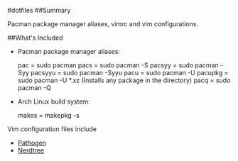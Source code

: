 #dotfiles
##Summary

Pacman package manager aliases, vimrc and vim configurations.

##What's Included
* Pacman package manager aliases:

	pac = sudo pacman
	pacs = sudo pacman -S
	pacsyy = sudo pacman -Syy
	pacsyyu = sudo pacman -Syyu
	pacu = sudo pacman -U
	pacupkg = sudo pacman -U *.xz (Installs any package in the directory)
	pacq = sudo pacman -Q
		
* Arch Linux build system:

	makes = makepkg -s
	
Vim configuration files include
* [Pathogen](https://github.com/tpope/vim-pathogen)
* [Nerdtree](https://github.com/scrooloose/nerdtree)